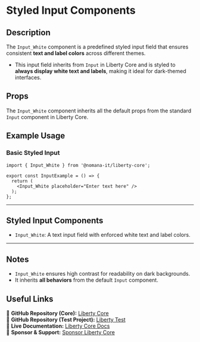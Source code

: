 # Styled Input Components

## Description
The `Input_White` component is a predefined styled input field that ensures consistent **text and label colors** across different themes.

- This input field inherits from `Input` in Liberty Core and is styled to **always display white text and labels**, making it ideal for dark-themed interfaces.

## Props
The `Input_White` component inherits all the default props from the standard `Input` component in Liberty Core.

## Example Usage

### **Basic Styled Input**
```tsx
import { Input_White } from '@nomana-it/liberty-core';

export const InputExample = () => {
  return (
    <Input_White placeholder="Enter text here" />
  );
};
```

---

## **Styled Input Components**
- `Input_White`: A text input field with enforced white text and label colors.

---

## Notes
- `Input_White` ensures high contrast for readability on dark backgrounds.
- It inherits **all behaviors** from the default `Input` component.


## Useful Links
🔗 **GitHub Repository (Core):** [Liberty Core](https://github.com/fblettner/liberty-core/)  
🔗 **GitHub Repository (Test Project):** [Liberty Test](https://github.com/fblettner/liberty-test/)  
📖 **Live Documentation:** [Liberty Core Docs](https://docs.nomana-it.fr/liberty-core/)  
💖 **Sponsor & Support:** [Sponsor Liberty Core](https://github.com/sponsors/fblettner) 